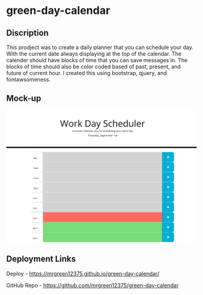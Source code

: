 # green-day-calendar

## Discription 

This prodject was to create a daily planner that you can schedule your day. With the current date always displaying at the top of the calendar. The calender should have blocks of time that you can save messages in. The blocks of time should also be color coded based of past, present, and future of current hour. I created this using bootstrap, qjuery, and fontawsomeness. 

## Mock-up

![alt green day calendar website](./assets/images/scheduler-mock-up.png)

## Deployment Links

Deploy - https://mrgreen12375.github.io/green-day-calendar/

GitHub Repo -  https://github.com/mrgreen12375/green-day-calendar